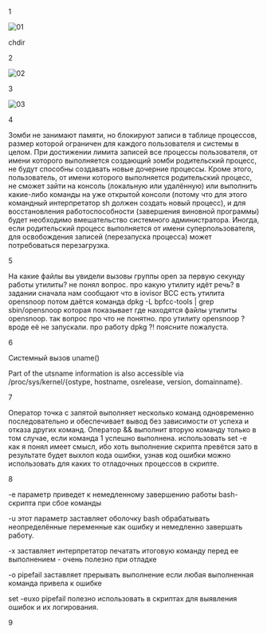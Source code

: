 1 

![01](https://user-images.githubusercontent.com/105611781/197417057-80b5120d-5fbd-4410-8dca-47a43a1895dd.PNG)

chdir


2

![02](https://user-images.githubusercontent.com/105611781/197417065-4f9a0f41-d57d-47e6-ab38-871e0be4c5d6.PNG)

3

![03](https://user-images.githubusercontent.com/105611781/197417081-9ff3218c-de2e-4aa7-9072-ef5690544f1f.PNG)

4

Зомби не занимают памяти, но блокируют записи в таблице процессов, размер которой ограничен для каждого пользователя и системы в целом.
При достижении лимита записей все процессы пользователя, от имени которого выполняется создающий зомби родительский процесс, не будут способны создавать новые дочерние процессы. Кроме этого, пользователь, от имени которого выполняется родительский процесс, не сможет зайти на консоль (локальную или удалённую) или выполнить какие-либо команды на уже открытой консоли (потому что для этого командный интерпретатор sh должен создать новый процесс), и для восстановления работоспособности (завершения виновной программы) будет необходимо вмешательство системного администратора.
Иногда, если родительский процесс выполняется от имени суперпользователя, для освобождения записей (перезапуска процесса) может потребоваться перезагрузка.

5

На какие файлы вы увидели вызовы группы open за первую секунду работы утилиты?
не понял вопрос. про какую утилиту идёт речь?
в задании сначала нам сообщают что в iovisor BCC есть утилита opensnoop
потом даётся команда dpkg -L bpfcc-tools | grep sbin/opensnoop которая показывает где находятся файлы утилиты opensnoop.
так вопрос про что не понятно. про утилиту opensnoop ? вроде её не запускали. про работу dpkg ?! 
поясните пожалуста.

6

Системный вызов uname()

Part of the utsname information is also accessible via
 /proc/sys/kernel/{ostype, hostname, osrelease, version, domainname}.

7

Оператор точка с запятой выполняет несколько команд одновременно последовательно и обеспечивает вывод без зависимости от успеха и отказа других команд.
Оператор && выполнит вторую команду только в том случае, если команда 1 успешно выполнена.
использовать set -e как я понял имеет смысл, ибо хоть выполнение скрипта превётся зато в результате будет выхлоп кода ошибки, узнав код ошибки можно использовать для каких то отладочных процессов в скрипте.

8

-e   параметр приведет к немедленному завершению работы bash-скрипта при сбое команды

-u   этот параметр заставляет оболочку bash обрабатывать неопределённые переменные как ошибку и немедленно завершать работу. 

-x   заставляет интерпретатор печатать итоговую команду перед ее выполнением - очень полезно при отладке

-o pipefail  заставляет прерывать выполнение если любая выполненная команда привела к ошибке

set -euxo pipefail полезно использовать в скриптах для выявления ошибок и их логирования.

9

